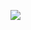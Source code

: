 [![](https://media.discordapp.net/attachments/664803422356111372/941810730439688222/593F8913-A895-47F7-AAD5-6D0994FB9E71.png)](https://discord.gg/7GEXWtTaqq)
